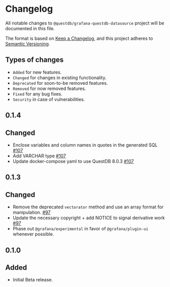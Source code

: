 # Changelog

All notable changes to `@questdb/grafana-questdb-datasource` project will be documented in this
file.

The format is based on [Keep a Changelog](https://keepachangelog.com/en/1.0.0/),
and this project adheres to
[Semantic Versioning](https://semver.org/spec/v2.0.0.html).

## Types of changes

- `Added` for new features.
- `Changed` for changes in existing functionality.
- `Deprecated` for soon-to-be removed features.
- `Removed` for now removed features.
- `Fixed` for any bug fixes.
- `Security` in case of vulnerabilities.

## 0.1.4

## Changed

- Enclose variables and column names in quotes in the generated SQL [#107](https://github.com/questdb/grafana-questdb-datasource/pull/107)
- Add VARCHAR type [#107](https://github.com/questdb/grafana-questdb-datasource/pull/107)
- Update docker-compose yaml to use QuestDB 8.0.3 [#107](https://github.com/questdb/grafana-questdb-datasource/pull/107)

## 0.1.3

## Changed

- Remove the deprecated `vectorator` method and use an array format for manipulation. [#97](https://github.com/questdb/ui/pull/97)
- Update the necessary copyright + add NOTICE to signal derivative work [#97](https://github.com/questdb/ui/pull/97)
- Phase out `@grafana/experimental` in favor of `@grafana/plugin-ui` whenever possible.

## 0.1.0

## Added

- Initial Beta release.
